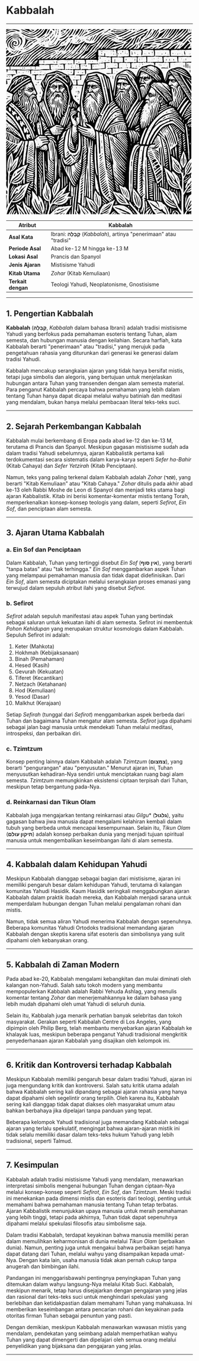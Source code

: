 # Kabbalah

---

![Gambar ilustrasi kelompok kabbalah yang sedang berkumpul](data/img/kabbalah.jpg)

| **Atribut** | Kabbalah |
|---|---|
| **Asal Kata** | Ibrani: **קַבָּלָה** (*Kabbalah*), artinya "penerimaan" atau "tradisi" |
| **Periode Asal** | Abad ke-12 M hingga ke-13 M |
| **Lokasi Asal** | Prancis dan Spanyol |
| **Jenis Ajaran** | Mistisisme Yahudi |
| **Kitab Utama** | *Zohar* (Kitab Kemuliaan) |
| **Terkait dengan** | Teologi Yahudi, Neoplatonisme, Gnostisisme |

---

## 1. Pengertian Kabbalah

**Kabbalah** (**קַבָּלָה**, *Kabbalah* dalam bahasa Ibrani) adalah tradisi mistisisme Yahudi yang berfokus pada pemahaman esoteris tentang Tuhan, alam semesta, dan hubungan manusia dengan keilahian. Secara harfiah, kata Kabbalah berarti "penerimaan" atau "tradisi," yang merujuk pada pengetahuan rahasia yang diturunkan dari generasi ke generasi dalam tradisi Yahudi.

Kabbalah mencakup serangkaian ajaran yang tidak hanya bersifat mistis, tetapi juga simbolis dan alegoris, yang bertujuan untuk menjelaskan hubungan antara Tuhan yang transenden dengan alam semesta material. Para penganut Kabbalah percaya bahwa pemahaman yang lebih dalam tentang Tuhan hanya dapat dicapai melalui wahyu batiniah dan meditasi yang mendalam, bukan hanya melalui pembacaan literal teks-teks suci.

---

## 2. Sejarah Perkembangan Kabbalah

Kabbalah mulai berkembang di Eropa pada abad ke-12 dan ke-13 M, terutama di Prancis dan Spanyol. Meskipun gagasan mistisisme sudah ada dalam tradisi Yahudi sebelumnya, ajaran Kabbalistik pertama kali terdokumentasi secara sistematis dalam karya-karya seperti *Sefer ha-Bahir* (Kitab Cahaya) dan *Sefer Yetzirah* (Kitab Penciptaan).

Namun, teks yang paling terkenal dalam Kabbalah adalah *Zohar* (**זֹהַר**), yang berarti "Kitab Kemuliaan" atau "Kitab Cahaya." *Zohar* ditulis pada akhir abad ke-13 oleh Rabbi Moshe de Leon di Spanyol dan menjadi teks utama bagi ajaran Kabbalistik. Kitab ini berisi komentar-komentar mistis tentang Torah, memperkenalkan konsep-konsep teologis yang dalam, seperti *Sefirot*, *Ein Sof*, dan penciptaan alam semesta.

---

## 3. Ajaran Utama Kabbalah

### a. Ein Sof dan Penciptaan

Dalam Kabbalah, Tuhan yang tertinggi disebut *Ein Sof* (**אין סוף**), yang berarti "tanpa batas" atau "tak terhingga." *Ein Sof* menggambarkan aspek Tuhan yang melampaui pemahaman manusia dan tidak dapat didefinisikan. Dari *Ein Sof*, alam semesta diciptakan melalui serangkaian proses emanasi yang terwujud dalam sepuluh atribut ilahi yang disebut *Sefirot*.

### b. Sefirot

*Sefirot* adalah sepuluh manifestasi atau aspek Tuhan yang bertindak sebagai saluran untuk kekuatan ilahi di alam semesta. Sefirot ini membentuk *Pohon Kehidupan* yang merupakan struktur kosmologis dalam Kabbalah. Sepuluh Sefirot ini adalah:

1. Keter (Mahkota)
2. Hokhmah (Kebijaksanaan)
3. Binah (Pemahaman)
4. Hesed (Kasih)
5. Gevurah (Kekuatan)
6. Tiferet (Kecantikan)
7. Netzach (Ketahanan)
8. Hod (Kemuliaan)
9. Yesod (Dasar)
10. Malkhut (Kerajaan)

Setiap *Sefirah* (tunggal dari *Sefirot*) menggambarkan aspek berbeda dari Tuhan dan bagaimana Tuhan mengatur alam semesta. *Sefirot* juga dipahami sebagai jalan bagi manusia untuk mendekati Tuhan melalui meditasi, introspeksi, dan perbaikan diri.

### c. Tzimtzum

Konsep penting lainnya dalam Kabbalah adalah *Tzimtzum* (**צמצום**), yang berarti "pengurangan" atau "penyusutan." Menurut ajaran ini, Tuhan menyusutkan kehadiran-Nya sendiri untuk menciptakan ruang bagi alam semesta. *Tzimtzum* memungkinkan eksistensi ciptaan terpisah dari Tuhan, meskipun tetap bergantung pada-Nya.

### d. Reinkarnasi dan Tikun Olam

Kabbalah juga mengajarkan tentang reinkarnasi atau *Gilgu** (**גלגול**), yaitu gagasan bahwa jiwa manusia dapat mengalami kelahiran kembali dalam tubuh yang berbeda untuk mencapai kesempurnaan. Selain itu, *Tikun Olam* (**תיקון עולם**) adalah konsep perbaikan dunia yang menjadi tujuan spiritual manusia untuk mengembalikan keseimbangan ilahi di alam semesta.

---

## 4. Kabbalah dalam Kehidupan Yahudi

Meskipun Kabbalah dianggap sebagai bagian dari mistisisme, ajaran ini memiliki pengaruh besar dalam kehidupan Yahudi, terutama di kalangan komunitas Yahudi Hasidik. Kaum Hasidik seringkali menggabungkan ajaran Kabbalah dalam praktik ibadah mereka, dan Kabbalah menjadi sarana untuk memperdalam hubungan dengan Tuhan melalui pengalaman rohani dan mistis.

Namun, tidak semua aliran Yahudi menerima Kabbalah dengan sepenuhnya. Beberapa komunitas Yahudi Ortodoks tradisional memandang ajaran Kabbalah dengan skeptis karena sifat esoteris dan simbolisnya yang sulit dipahami oleh kebanyakan orang.

---

## 5. Kabbalah di Zaman Modern

Pada abad ke-20, Kabbalah mengalami kebangkitan dan mulai diminati oleh kalangan non-Yahudi. Salah satu tokoh modern yang membantu mempopulerkan Kabbalah adalah Rabbi Yehuda Ashlag, yang menulis komentar tentang *Zohar* dan menerjemahkannya ke dalam bahasa yang lebih mudah dipahami oleh umat Yahudi di seluruh dunia.

Selain itu, Kabbalah juga menarik perhatian banyak selebritas dan tokoh masyarakat. Gerakan seperti Kabbalah Centre di Los Angeles, yang dipimpin oleh Philip Berg, telah membantu menyebarkan ajaran Kabbalah ke khalayak luas, meskipun beberapa penganut Yahudi tradisional mengkritik penyederhanaan ajaran Kabbalah yang disajikan oleh kelompok ini.

---

## 6. Kritik dan Kontroversi terhadap Kabbalah

Meskipun Kabbalah memiliki pengaruh besar dalam tradisi Yahudi, ajaran ini juga mengundang kritik dan kontroversi. Salah satu kritik utama adalah bahwa Kabbalah sering kali dipandang sebagai ajaran rahasia yang hanya dapat dipahami oleh segelintir orang terpilih. Oleh karena itu, Kabbalah sering kali dianggap tidak dapat diakses oleh masyarakat umum atau bahkan berbahaya jika dipelajari tanpa panduan yang tepat.

Beberapa kelompok Yahudi tradisional juga memandang Kabbalah sebagai ajaran yang terlalu spekulatif, mengingat bahwa ajaran-ajaran mistik ini tidak selalu memiliki dasar dalam teks-teks hukum Yahudi yang lebih tradisional, seperti Talmud.

---

## 7. Kesimpulan

Kabbalah adalah tradisi mistisisme Yahudi yang mendalam, menawarkan interpretasi simbolis mengenai hubungan Tuhan dengan ciptaan-Nya melalui konsep-konsep seperti *Sefirot*, *Ein Sof*, dan *Tzimtzum*. Meski tradisi ini menekankan pada dimensi mistis dan esoteris dari teologi, penting untuk memahami bahwa pemahaman manusia tentang Tuhan tetap terbatas. Ajaran Kabbalistik menunjukkan upaya manusia untuk meraih pemahaman yang lebih tinggi, tetapi pada akhirnya, Tuhan tidak dapat sepenuhnya dipahami melalui spekulasi filosofis atau simbolisme saja.

Dalam tradisi Kabbalah, terdapat keyakinan bahwa manusia memiliki peran dalam memulihkan keharmonisan di dunia melalui *Tikun Olam* (perbaikan dunia). Namun, penting juga untuk mengakui bahwa perbaikan sejati hanya dapat datang dari Tuhan, melalui wahyu yang disampaikan kepada umat-Nya. Dengan kata lain, usaha manusia tidak akan pernah cukup tanpa anugerah dan bimbingan ilahi.

Pandangan ini menggarisbawahi pentingnya penyingkapan Tuhan yang ditemukan dalam wahyu langsung-Nya melalui Kitab Suci. Kabbalah, meskipun menarik, tetap harus disejajarkan dengan pengajaran yang jelas dan rasional dari teks-teks suci untuk menghindari spekulasi yang berlebihan dan ketidakpastian dalam memahami Tuhan yang mahakuasa. Ini memberikan keseimbangan antara pencarian rohani dan keyakinan pada otoritas firman Tuhan sebagai penuntun yang pasti.

Dengan demikian, meskipun Kabbalah menawarkan wawasan mistis yang mendalam, pendekatan yang seimbang adalah memperhatikan wahyu Tuhan yang dapat dimengerti dan dipelajari oleh semua orang melalui penyelidikan yang bijaksana dan pengajaran yang jelas.

---
